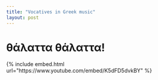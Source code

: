 ```yaml
---
title: "Vocatives in Greek music"
layout: post
---
```


# θάλαττα θάλαττα!

<div class="large">
{% include embed.html url="https://www.youtube.com/embed/K5dFD5dvkBY" %}
</div>
